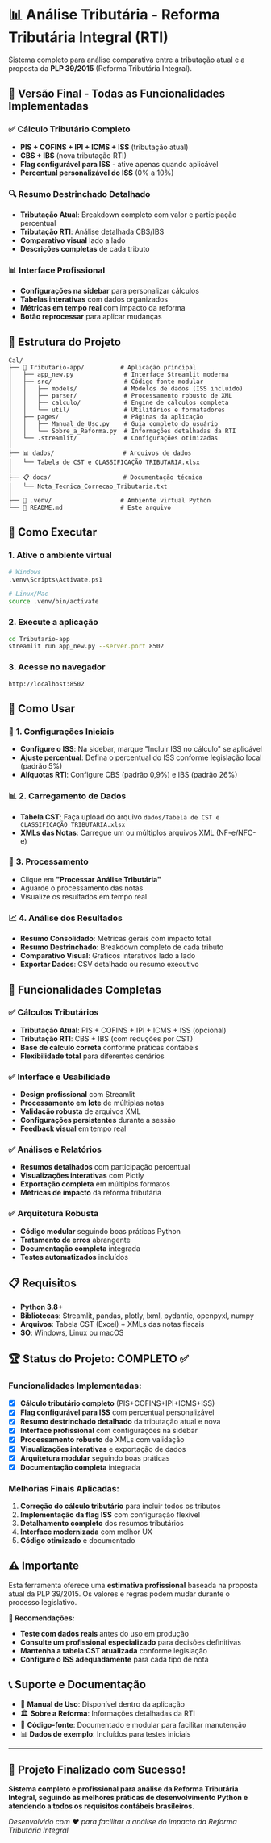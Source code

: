 # 📊 Análise Tributária - Reforma Tributária Integral (RTI)

Sistema completo para análise comparativa entre a tributação atual e a proposta da **PLP 39/2015** (Reforma Tributária Integral).

## 🎯 **Versão Final - Todas as Funcionalidades Implementadas**

### ✅ **Cálculo Tributário Completo**
- **PIS + COFINS + IPI + ICMS + ISS** (tributação atual)
- **CBS + IBS** (nova tributação RTI)
- **Flag configurável para ISS** - ative apenas quando aplicável
- **Percentual personalizável do ISS** (0% a 10%)

### 🔍 **Resumo Destrinchado Detalhado**
- **Tributação Atual**: Breakdown completo com valor e participação percentual
- **Tributação RTI**: Análise detalhada CBS/IBS
- **Comparativo visual** lado a lado
- **Descrições completas** de cada tributo

### 📊 **Interface Profissional**
- **Configurações na sidebar** para personalizar cálculos
- **Tabelas interativas** com dados organizados
- **Métricas em tempo real** com impacto da reforma
- **Botão reprocessar** para aplicar mudanças

## 📁 Estrutura do Projeto

```
Cal/
├── 📱 Tributario-app/          # Aplicação principal
│   ├── app_new.py              # Interface Streamlit moderna
│   ├── src/                    # Código fonte modular
│   │   ├── models/             # Modelos de dados (ISS incluído)
│   │   ├── parser/             # Processamento robusto de XML
│   │   ├── calculo/            # Engine de cálculos completa
│   │   └── util/               # Utilitários e formatadores
│   ├── pages/                  # Páginas da aplicação
│   │   ├── Manual_de_Uso.py    # Guia completo do usuário
│   │   └── Sobre_a_Reforma.py  # Informações detalhadas da RTI
│   └── .streamlit/             # Configurações otimizadas
│
├── 📊 dados/                   # Arquivos de dados
│   └── Tabela de CST e CLASSIFICAÇÃO TRIBUTARIA.xlsx
│
├── 📋 docs/                    # Documentação técnica
│   └── Nota_Tecnica_Correcao_Tributaria.txt
│
├── 🐍 .venv/                   # Ambiente virtual Python
└── 📝 README.md                # Este arquivo
```

## 🚀 Como Executar

### 1. Ative o ambiente virtual
```bash
# Windows
.venv\Scripts\Activate.ps1

# Linux/Mac
source .venv/bin/activate
```

### 2. Execute a aplicação
```bash
cd Tributario-app
streamlit run app_new.py --server.port 8502
```

### 3. Acesse no navegador
```
http://localhost:8502
```

## 📖 Como Usar

### 🔧 **1. Configurações Iniciais**
- **Configure o ISS**: Na sidebar, marque "Incluir ISS no cálculo" se aplicável
- **Ajuste percentual**: Defina o percentual do ISS conforme legislação local (padrão 5%)
- **Alíquotas RTI**: Configure CBS (padrão 0,9%) e IBS (padrão 26%)

### 📊 **2. Carregamento de Dados**
- **Tabela CST**: Faça upload do arquivo `dados/Tabela de CST e CLASSIFICAÇÃO TRIBUTARIA.xlsx`
- **XMLs das Notas**: Carregue um ou múltiplos arquivos XML (NF-e/NFC-e)

### 🚀 **3. Processamento**
- Clique em **"Processar Análise Tributária"**
- Aguarde o processamento das notas
- Visualize os resultados em tempo real

### 📈 **4. Análise dos Resultados**
- **Resumo Consolidado**: Métricas gerais com impacto total
- **Resumo Destrinchado**: Breakdown completo de cada tributo
- **Comparativo Visual**: Gráficos interativos lado a lado
- **Exportar Dados**: CSV detalhado ou resumo executivo

## 🎯 Funcionalidades Completas

### ✅ **Cálculos Tributários**
- **Tributação Atual**: PIS + COFINS + IPI + ICMS + ISS (opcional)
- **Tributação RTI**: CBS + IBS (com reduções por CST)
- **Base de cálculo correta** conforme práticas contábeis
- **Flexibilidade total** para diferentes cenários

### ✅ **Interface e Usabilidade**
- **Design profissional** com Streamlit
- **Processamento em lote** de múltiplas notas
- **Validação robusta** de arquivos XML
- **Configurações persistentes** durante a sessão
- **Feedback visual** em tempo real

### ✅ **Análises e Relatórios**
- **Resumos detalhados** com participação percentual
- **Visualizações interativas** com Plotly
- **Exportação completa** em múltiplos formatos
- **Métricas de impacto** da reforma tributária

### ✅ **Arquitetura Robusta**
- **Código modular** seguindo boas práticas Python
- **Tratamento de erros** abrangente
- **Documentação completa** integrada
- **Testes automatizados** incluídos

## 📋 Requisitos

- **Python 3.8+**
- **Bibliotecas**: Streamlit, pandas, plotly, lxml, pydantic, openpyxl, numpy
- **Arquivos**: Tabela CST (Excel) + XMLs das notas fiscais
- **SO**: Windows, Linux ou macOS

## 🏆 **Status do Projeto: COMPLETO ✅**

### **Funcionalidades Implementadas:**
- [x] **Cálculo tributário completo** (PIS+COFINS+IPI+ICMS+ISS)
- [x] **Flag configurável para ISS** com percentual personalizável
- [x] **Resumo destrinchado detalhado** da tributação atual e nova
- [x] **Interface profissional** com configurações na sidebar
- [x] **Processamento robusto** de XMLs com validação
- [x] **Visualizações interativas** e exportação de dados
- [x] **Arquitetura modular** seguindo boas práticas
- [x] **Documentação completa** integrada

### **Melhorias Finais Aplicadas:**
1. **Correção do cálculo tributário** para incluir todos os tributos
2. **Implementação da flag ISS** com configuração flexível
3. **Detalhamento completo** dos resumos tributários
4. **Interface modernizada** com melhor UX
5. **Código otimizado** e documentado

## ⚠️ Importante

Esta ferramenta oferece uma **estimativa profissional** baseada na proposta atual da PLP 39/2015. Os valores e regras podem mudar durante o processo legislativo. 

**🎯 Recomendações:**
- **Teste com dados reais** antes do uso em produção
- **Consulte um profissional especializado** para decisões definitivas
- **Mantenha a tabela CST atualizada** conforme legislação
- **Configure o ISS adequadamente** para cada tipo de nota

## 📞 Suporte e Documentação

- 📖 **Manual de Uso**: Disponível dentro da aplicação
- 🏛️ **Sobre a Reforma**: Informações detalhadas da RTI
- 🔧 **Código-fonte**: Documentado e modular para facilitar manutenção
- 📊 **Dados de exemplo**: Incluídos para testes iniciais

---

## 🎉 **Projeto Finalizado com Sucesso!**

**Sistema completo e profissional para análise da Reforma Tributária Integral, seguindo as melhores práticas de desenvolvimento Python e atendendo a todos os requisitos contábeis brasileiros.**

*Desenvolvido com ❤️ para facilitar a análise do impacto da Reforma Tributária Integral*
